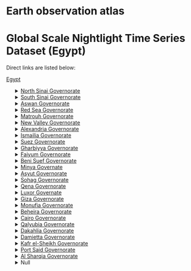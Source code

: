 # Earth observation atlas
 # Global Scale Nightlight Time Series Dataset (Egypt)
Direct links are listed below:

<a href="https://eoatlas-nightlight.s3.amazonaws.com/eoatlas-monthly-nightlight-00055.csv">Egypt</a>
<ul>
<details>
<summary><a href="https://eoatlas-nightlight.s3.amazonaws.com/eoatlas-monthly-nightlight-01091.csv">North Sinai Governorate</a></summary>
<ul>
<ol>
<li><a href="https://eoatlas-nightlight.s3.amazonaws.com/eoatlas-monthly-nightlight-23297.csv">Al-Hasna</a></li><li><a href="https://eoatlas-nightlight.s3.amazonaws.com/eoatlas-monthly-nightlight-23369.csv">Bir Al-Abd</a></li><li><a href="https://eoatlas-nightlight.s3.amazonaws.com/eoatlas-monthly-nightlight-23396.csv">El Arish 1</a></li><li><a href="https://eoatlas-nightlight.s3.amazonaws.com/eoatlas-monthly-nightlight-23397.csv">El Arish 2</a></li><li><a href="https://eoatlas-nightlight.s3.amazonaws.com/eoatlas-monthly-nightlight-23398.csv">El Arish 3</a></li><li><a href="https://eoatlas-nightlight.s3.amazonaws.com/eoatlas-monthly-nightlight-23399.csv">El Arish 4</a></li><li><a href="https://eoatlas-nightlight.s3.amazonaws.com/eoatlas-monthly-nightlight-23497.csv">Nakhl</a></li><li><a href="https://eoatlas-nightlight.s3.amazonaws.com/eoatlas-monthly-nightlight-23525.csv">Qasima</a></li><li><a href="https://eoatlas-nightlight.s3.amazonaws.com/eoatlas-monthly-nightlight-23537.csv">Rafah</a></li><li><a href="https://eoatlas-nightlight.s3.amazonaws.com/eoatlas-monthly-nightlight-23544.csv">Rummana</a></li><li><a href="https://eoatlas-nightlight.s3.amazonaws.com/eoatlas-monthly-nightlight-23558.csv">Shaykh Zuwayd</a></li></ul>
</ol>
</details>
<details>
<summary><a href="https://eoatlas-nightlight.s3.amazonaws.com/eoatlas-monthly-nightlight-01092.csv">South Sinai Governorate</a></summary>
<ul>
<ol>
</ul>
</ol>
</details>
<details>
<summary><a href="https://eoatlas-nightlight.s3.amazonaws.com/eoatlas-monthly-nightlight-01093.csv">Aswan Governorate</a></summary>
<ul>
<ol>
<li><a href="https://eoatlas-nightlight.s3.amazonaws.com/eoatlas-monthly-nightlight-23274.csv">Abu Simbel</a></li><li><a href="https://eoatlas-nightlight.s3.amazonaws.com/eoatlas-monthly-nightlight-23277.csv">Adfu</a></li><li><a href="https://eoatlas-nightlight.s3.amazonaws.com/eoatlas-monthly-nightlight-23343.csv">Aswan</a></li><li><a href="https://eoatlas-nightlight.s3.amazonaws.com/eoatlas-monthly-nightlight-23344.csv">Aswan</a></li><li><a href="https://eoatlas-nightlight.s3.amazonaws.com/eoatlas-monthly-nightlight-23345.csv">Aswan City</a></li><li><a href="https://eoatlas-nightlight.s3.amazonaws.com/eoatlas-monthly-nightlight-23382.csv">Daraw</a></li><li><a href="https://eoatlas-nightlight.s3.amazonaws.com/eoatlas-monthly-nightlight-23458.csv">Kum Umbu</a></li><li><a href="https://eoatlas-nightlight.s3.amazonaws.com/eoatlas-monthly-nightlight-23500.csv">Nasr</a></li><li><a href="https://eoatlas-nightlight.s3.amazonaws.com/eoatlas-monthly-nightlight-23596.csv">Tushaka</a></li><li><a href="https://eoatlas-nightlight.s3.amazonaws.com/eoatlas-monthly-nightlight-23616.csv">Zemam Out</a></li></ul>
</ol>
</details>
<details>
<summary><a href="https://eoatlas-nightlight.s3.amazonaws.com/eoatlas-monthly-nightlight-01094.csv">Red Sea Governorate</a></summary>
<ul>
<ol>
</ul>
</ol>
</details>
<details>
<summary><a href="https://eoatlas-nightlight.s3.amazonaws.com/eoatlas-monthly-nightlight-01095.csv">Matrouh Governorate</a></summary>
<ul>
<ol>
<li><a href="https://eoatlas-nightlight.s3.amazonaws.com/eoatlas-monthly-nightlight-23296.csv">Al-Hammam</a></li><li><a href="https://eoatlas-nightlight.s3.amazonaws.com/eoatlas-monthly-nightlight-23337.csv">Alamn</a></li><li><a href="https://eoatlas-nightlight.s3.amazonaws.com/eoatlas-monthly-nightlight-23374.csv">Burg al-Arab</a></li><li><a href="https://eoatlas-nightlight.s3.amazonaws.com/eoatlas-monthly-nightlight-23377.csv">Daba</a></li><li><a href="https://eoatlas-nightlight.s3.amazonaws.com/eoatlas-monthly-nightlight-23477.csv">Marsa Matruh</a></li><li><a href="https://eoatlas-nightlight.s3.amazonaws.com/eoatlas-monthly-nightlight-23507.csv">North Coast</a></li><li><a href="https://eoatlas-nightlight.s3.amazonaws.com/eoatlas-monthly-nightlight-23508.csv">North Coast</a></li><li><a href="https://eoatlas-nightlight.s3.amazonaws.com/eoatlas-monthly-nightlight-23549.csv">Salloum</a></li><li><a href="https://eoatlas-nightlight.s3.amazonaws.com/eoatlas-monthly-nightlight-23569.csv">Sidi Barani</a></li><li><a href="https://eoatlas-nightlight.s3.amazonaws.com/eoatlas-monthly-nightlight-23575.csv">Siwa</a></li></ul>
</ol>
</details>
<details>
<summary><a href="https://eoatlas-nightlight.s3.amazonaws.com/eoatlas-monthly-nightlight-01096.csv">New Valley Governorate</a></summary>
<ul>
<ol>
<li><a href="https://eoatlas-nightlight.s3.amazonaws.com/eoatlas-monthly-nightlight-23263.csv">A-Dakhla Oasis</a></li><li><a href="https://eoatlas-nightlight.s3.amazonaws.com/eoatlas-monthly-nightlight-23299.csv">Al-Kharga Oasis</a></li><li><a href="https://eoatlas-nightlight.s3.amazonaws.com/eoatlas-monthly-nightlight-23318.csv">Al Farafra Oasis</a></li><li><a href="https://eoatlas-nightlight.s3.amazonaws.com/eoatlas-monthly-nightlight-23332.csv">Al Waqf</a></li><li><a href="https://eoatlas-nightlight.s3.amazonaws.com/eoatlas-monthly-nightlight-23422.csv">Guhayna Al-Gharbiyya</a></li><li><a href="https://eoatlas-nightlight.s3.amazonaws.com/eoatlas-monthly-nightlight-23512.csv">Paris Paris</a></li><li><a href="https://eoatlas-nightlight.s3.amazonaws.com/eoatlas-monthly-nightlight-23530.csv">Qina</a></li><li><a href="https://eoatlas-nightlight.s3.amazonaws.com/eoatlas-monthly-nightlight-23580.csv">Suhag City</a></li></ul>
</ol>
</details>
<details>
<summary><a href="https://eoatlas-nightlight.s3.amazonaws.com/eoatlas-monthly-nightlight-01097.csv">Alexandria Governorate</a></summary>
<ul>
<ol>
</ul>
</ol>
</details>
<details>
<summary><a href="https://eoatlas-nightlight.s3.amazonaws.com/eoatlas-monthly-nightlight-01098.csv">Ismailia Governorate</a></summary>
<ul>
<ol>
<li><a href="https://eoatlas-nightlight.s3.amazonaws.com/eoatlas-monthly-nightlight-23433.csv">Ismailiyya</a></li><li><a href="https://eoatlas-nightlight.s3.amazonaws.com/eoatlas-monthly-nightlight-23434.csv">Ismailiyya 1</a></li><li><a href="https://eoatlas-nightlight.s3.amazonaws.com/eoatlas-monthly-nightlight-23435.csv">Ismailiyya 2</a></li><li><a href="https://eoatlas-nightlight.s3.amazonaws.com/eoatlas-monthly-nightlight-23436.csv">Ismailiyya 3</a></li><li><a href="https://eoatlas-nightlight.s3.amazonaws.com/eoatlas-monthly-nightlight-23523.csv">Qantara Gharb, al-</a></li><li><a href="https://eoatlas-nightlight.s3.amazonaws.com/eoatlas-monthly-nightlight-23524.csv">Qantara Sharq, al-</a></li><li><a href="https://eoatlas-nightlight.s3.amazonaws.com/eoatlas-monthly-nightlight-23584.csv">Tal al-Kabir, al-</a></li></ul>
</ol>
</details>
<details>
<summary><a href="https://eoatlas-nightlight.s3.amazonaws.com/eoatlas-monthly-nightlight-01099.csv">Suez Governorate</a></summary>
<ul>
<ol>
</ul>
</ol>
</details>
<details>
<summary><a href="https://eoatlas-nightlight.s3.amazonaws.com/eoatlas-monthly-nightlight-01100.csv">Gharbiyya Governorate</a></summary>
<ul>
<ol>
<li><a href="https://eoatlas-nightlight.s3.amazonaws.com/eoatlas-monthly-nightlight-23365.csv">Basyun</a></li><li><a href="https://eoatlas-nightlight.s3.amazonaws.com/eoatlas-monthly-nightlight-23370.csv">Birkat Al-Sab</a></li><li><a href="https://eoatlas-nightlight.s3.amazonaws.com/eoatlas-monthly-nightlight-23400.csv">El Mahalla El Kobra</a></li><li><a href="https://eoatlas-nightlight.s3.amazonaws.com/eoatlas-monthly-nightlight-23401.csv">El Mahalla El Kobra 1</a></li><li><a href="https://eoatlas-nightlight.s3.amazonaws.com/eoatlas-monthly-nightlight-23402.csv">El Mahalla El Kobra 2</a></li><li><a href="https://eoatlas-nightlight.s3.amazonaws.com/eoatlas-monthly-nightlight-23443.csv">Kafr Al-Zayyat</a></li><li><a href="https://eoatlas-nightlight.s3.amazonaws.com/eoatlas-monthly-nightlight-23535.csv">Qutur</a></li><li><a href="https://eoatlas-nightlight.s3.amazonaws.com/eoatlas-monthly-nightlight-23550.csv">Samannud</a></li><li><a href="https://eoatlas-nightlight.s3.amazonaws.com/eoatlas-monthly-nightlight-23552.csv">Santa</a></li><li><a href="https://eoatlas-nightlight.s3.amazonaws.com/eoatlas-monthly-nightlight-23590.csv">Tanta</a></li><li><a href="https://eoatlas-nightlight.s3.amazonaws.com/eoatlas-monthly-nightlight-23591.csv">Tanta 1</a></li><li><a href="https://eoatlas-nightlight.s3.amazonaws.com/eoatlas-monthly-nightlight-23592.csv">Tanta 2</a></li><li><a href="https://eoatlas-nightlight.s3.amazonaws.com/eoatlas-monthly-nightlight-23621.csv">Zifta</a></li></ul>
</ol>
</details>
<details>
<summary><a href="https://eoatlas-nightlight.s3.amazonaws.com/eoatlas-monthly-nightlight-01101.csv">Faiyum Governorate</a></summary>
<ul>
<ol>
<li><a href="https://eoatlas-nightlight.s3.amazonaws.com/eoatlas-monthly-nightlight-23268.csv">Abshaway</a></li><li><a href="https://eoatlas-nightlight.s3.amazonaws.com/eoatlas-monthly-nightlight-23348.csv">Atsa</a></li><li><a href="https://eoatlas-nightlight.s3.amazonaws.com/eoatlas-monthly-nightlight-23411.csv">Fayyum</a></li><li><a href="https://eoatlas-nightlight.s3.amazonaws.com/eoatlas-monthly-nightlight-23412.csv">Fayyum</a></li><li><a href="https://eoatlas-nightlight.s3.amazonaws.com/eoatlas-monthly-nightlight-23413.csv">Fayyum City</a></li><li><a href="https://eoatlas-nightlight.s3.amazonaws.com/eoatlas-monthly-nightlight-23573.csv">Sinuras</a></li><li><a href="https://eoatlas-nightlight.s3.amazonaws.com/eoatlas-monthly-nightlight-23589.csv">Tamya</a></li><li><a href="https://eoatlas-nightlight.s3.amazonaws.com/eoatlas-monthly-nightlight-23600.csv">Yousef El sadeq</a></li><li><a href="https://eoatlas-nightlight.s3.amazonaws.com/eoatlas-monthly-nightlight-23614.csv">Zemam Out</a></li></ul>
</ol>
</details>
<details>
<summary><a href="https://eoatlas-nightlight.s3.amazonaws.com/eoatlas-monthly-nightlight-01102.csv">Beni Suef Governorate</a></summary>
<ul>
<ol>
<li><a href="https://eoatlas-nightlight.s3.amazonaws.com/eoatlas-monthly-nightlight-23279.csv">Ahnasya</a></li><li><a href="https://eoatlas-nightlight.s3.amazonaws.com/eoatlas-monthly-nightlight-23319.csv">Al Fashn</a></li><li><a href="https://eoatlas-nightlight.s3.amazonaws.com/eoatlas-monthly-nightlight-23333.csv">Al Wasta</a></li><li><a href="https://eoatlas-nightlight.s3.amazonaws.com/eoatlas-monthly-nightlight-23360.csv">Bani Swayf</a></li><li><a href="https://eoatlas-nightlight.s3.amazonaws.com/eoatlas-monthly-nightlight-23361.csv">Bani Swayf</a></li><li><a href="https://eoatlas-nightlight.s3.amazonaws.com/eoatlas-monthly-nightlight-23362.csv">Bani Swayf City</a></li><li><a href="https://eoatlas-nightlight.s3.amazonaws.com/eoatlas-monthly-nightlight-23366.csv">Biba</a></li><li><a href="https://eoatlas-nightlight.s3.amazonaws.com/eoatlas-monthly-nightlight-23499.csv">Nasir</a></li><li><a href="https://eoatlas-nightlight.s3.amazonaws.com/eoatlas-monthly-nightlight-23581.csv">Sumusta</a></li><li><a href="https://eoatlas-nightlight.s3.amazonaws.com/eoatlas-monthly-nightlight-23613.csv">Zemam Out</a></li></ul>
</ol>
</details>
<details>
<summary><a href="https://eoatlas-nightlight.s3.amazonaws.com/eoatlas-monthly-nightlight-01103.csv">Minya Governate</a></summary>
<ul>
<ol>
<li><a href="https://eoatlas-nightlight.s3.amazonaws.com/eoatlas-monthly-nightlight-23450.csv">Kesm Al-minya</a></li><li><a href="https://eoatlas-nightlight.s3.amazonaws.com/eoatlas-monthly-nightlight-23452.csv">Kesm Mallawi</a></li><li><a href="https://eoatlas-nightlight.s3.amazonaws.com/eoatlas-monthly-nightlight-23467.csv">Markz Abu Qurqas</a></li><li><a href="https://eoatlas-nightlight.s3.amazonaws.com/eoatlas-monthly-nightlight-23468.csv">Markz Al Idwa</a></li><li><a href="https://eoatlas-nightlight.s3.amazonaws.com/eoatlas-monthly-nightlight-23469.csv">Markz Al Minya</a></li><li><a href="https://eoatlas-nightlight.s3.amazonaws.com/eoatlas-monthly-nightlight-23470.csv">Markz Bani Mazar</a></li><li><a href="https://eoatlas-nightlight.s3.amazonaws.com/eoatlas-monthly-nightlight-23471.csv">Markz Dir Mawas</a></li><li><a href="https://eoatlas-nightlight.s3.amazonaws.com/eoatlas-monthly-nightlight-23472.csv">Markz Maghagha</a></li><li><a href="https://eoatlas-nightlight.s3.amazonaws.com/eoatlas-monthly-nightlight-23473.csv">Markz Mallawi</a></li><li><a href="https://eoatlas-nightlight.s3.amazonaws.com/eoatlas-monthly-nightlight-23474.csv">Markz Matay</a></li><li><a href="https://eoatlas-nightlight.s3.amazonaws.com/eoatlas-monthly-nightlight-23475.csv">Markz Samalut</a></li><li><a href="https://eoatlas-nightlight.s3.amazonaws.com/eoatlas-monthly-nightlight-23506.csv">New Minya</a></li><li><a href="https://eoatlas-nightlight.s3.amazonaws.com/eoatlas-monthly-nightlight-23615.csv">Zemam Out</a></li></ul>
</ol>
</details>
<details>
<summary><a href="https://eoatlas-nightlight.s3.amazonaws.com/eoatlas-monthly-nightlight-01104.csv">Asyut Governorate</a></summary>
<ul>
<ol>
<li><a href="https://eoatlas-nightlight.s3.amazonaws.com/eoatlas-monthly-nightlight-23266.csv">Abnub</a></li><li><a href="https://eoatlas-nightlight.s3.amazonaws.com/eoatlas-monthly-nightlight-23275.csv">Abu Tig</a></li><li><a href="https://eoatlas-nightlight.s3.amazonaws.com/eoatlas-monthly-nightlight-23283.csv">Al- Badari</a></li><li><a href="https://eoatlas-nightlight.s3.amazonaws.com/eoatlas-monthly-nightlight-23306.csv">Al-Qusia</a></li><li><a href="https://eoatlas-nightlight.s3.amazonaws.com/eoatlas-monthly-nightlight-23338.csv">Alfath</a></li><li><a href="https://eoatlas-nightlight.s3.amazonaws.com/eoatlas-monthly-nightlight-23341.csv">Assuit</a></li><li><a href="https://eoatlas-nightlight.s3.amazonaws.com/eoatlas-monthly-nightlight-23342.csv">Assuit City</a></li><li><a href="https://eoatlas-nightlight.s3.amazonaws.com/eoatlas-monthly-nightlight-23383.csv">Dayrut</a></li><li><a href="https://eoatlas-nightlight.s3.amazonaws.com/eoatlas-monthly-nightlight-23451.csv">Kesm Awal Assuit</a></li><li><a href="https://eoatlas-nightlight.s3.amazonaws.com/eoatlas-monthly-nightlight-23455.csv">Kesm Than Assuit</a></li><li><a href="https://eoatlas-nightlight.s3.amazonaws.com/eoatlas-monthly-nightlight-23464.csv">Manfalut</a></li><li><a href="https://eoatlas-nightlight.s3.amazonaws.com/eoatlas-monthly-nightlight-23548.csv">Sahil Silim</a></li><li><a href="https://eoatlas-nightlight.s3.amazonaws.com/eoatlas-monthly-nightlight-23568.csv">Sidfa</a></li><li><a href="https://eoatlas-nightlight.s3.amazonaws.com/eoatlas-monthly-nightlight-23618.csv">Zemam Out</a></li></ul>
</ol>
</details>
<details>
<summary><a href="https://eoatlas-nightlight.s3.amazonaws.com/eoatlas-monthly-nightlight-01105.csv">Sohag Governorate</a></summary>
<ul>
<ol>
<li><a href="https://eoatlas-nightlight.s3.amazonaws.com/eoatlas-monthly-nightlight-23281.csv">Akhmim</a></li><li><a href="https://eoatlas-nightlight.s3.amazonaws.com/eoatlas-monthly-nightlight-23282.csv">Akhmim City</a></li><li><a href="https://eoatlas-nightlight.s3.amazonaws.com/eoatlas-monthly-nightlight-23289.csv">Al-Balyana</a></li><li><a href="https://eoatlas-nightlight.s3.amazonaws.com/eoatlas-monthly-nightlight-23295.csv">Al-Ghanayem</a></li><li><a href="https://eoatlas-nightlight.s3.amazonaws.com/eoatlas-monthly-nightlight-23302.csv">Al-Maragha</a></li><li><a href="https://eoatlas-nightlight.s3.amazonaws.com/eoatlas-monthly-nightlight-23303.csv">Al-Minshat</a></li><li><a href="https://eoatlas-nightlight.s3.amazonaws.com/eoatlas-monthly-nightlight-23331.csv">Al Usayrat</a></li><li><a href="https://eoatlas-nightlight.s3.amazonaws.com/eoatlas-monthly-nightlight-23381.csv">Dar al-Salam</a></li><li><a href="https://eoatlas-nightlight.s3.amazonaws.com/eoatlas-monthly-nightlight-23418.csv">Girga</a></li><li><a href="https://eoatlas-nightlight.s3.amazonaws.com/eoatlas-monthly-nightlight-23419.csv">Girga</a></li><li><a href="https://eoatlas-nightlight.s3.amazonaws.com/eoatlas-monthly-nightlight-23449.csv">Kawther</a></li><li><a href="https://eoatlas-nightlight.s3.amazonaws.com/eoatlas-monthly-nightlight-23453.csv">Kesm Tahta</a></li><li><a href="https://eoatlas-nightlight.s3.amazonaws.com/eoatlas-monthly-nightlight-23553.csv">Saqulta</a></li><li><a href="https://eoatlas-nightlight.s3.amazonaws.com/eoatlas-monthly-nightlight-23577.csv">Suhag</a></li><li><a href="https://eoatlas-nightlight.s3.amazonaws.com/eoatlas-monthly-nightlight-23578.csv">Suhag</a></li><li><a href="https://eoatlas-nightlight.s3.amazonaws.com/eoatlas-monthly-nightlight-23579.csv">Suhag-2</a></li><li><a href="https://eoatlas-nightlight.s3.amazonaws.com/eoatlas-monthly-nightlight-23583.csv">Tahta</a></li><li><a href="https://eoatlas-nightlight.s3.amazonaws.com/eoatlas-monthly-nightlight-23587.csv">Tama</a></li><li><a href="https://eoatlas-nightlight.s3.amazonaws.com/eoatlas-monthly-nightlight-23619.csv">Zemam Out</a></li></ul>
</ol>
</details>
<details>
<summary><a href="https://eoatlas-nightlight.s3.amazonaws.com/eoatlas-monthly-nightlight-01106.csv">Qena Governorate</a></summary>
<ul>
<ol>
<li><a href="https://eoatlas-nightlight.s3.amazonaws.com/eoatlas-monthly-nightlight-23276.csv">Abu Tisht</a></li><li><a href="https://eoatlas-nightlight.s3.amazonaws.com/eoatlas-monthly-nightlight-23385.csv">Dishna</a></li><li><a href="https://eoatlas-nightlight.s3.amazonaws.com/eoatlas-monthly-nightlight-23408.csv">Farshut</a></li><li><a href="https://eoatlas-nightlight.s3.amazonaws.com/eoatlas-monthly-nightlight-23437.csv">Isna</a></li><li><a href="https://eoatlas-nightlight.s3.amazonaws.com/eoatlas-monthly-nightlight-23496.csv">Nag Hammadi</a></li><li><a href="https://eoatlas-nightlight.s3.amazonaws.com/eoatlas-monthly-nightlight-23527.csv">Qift</a></li><li><a href="https://eoatlas-nightlight.s3.amazonaws.com/eoatlas-monthly-nightlight-23529.csv">Qina</a></li><li><a href="https://eoatlas-nightlight.s3.amazonaws.com/eoatlas-monthly-nightlight-23531.csv">Qina City</a></li><li><a href="https://eoatlas-nightlight.s3.amazonaws.com/eoatlas-monthly-nightlight-23620.csv">Zemam Out</a></li></ul>
</ol>
</details>
<details>
<summary><a href="https://eoatlas-nightlight.s3.amazonaws.com/eoatlas-monthly-nightlight-01107.csv">Luxor Governate</a></summary>
<ul>
<ol>
<li><a href="https://eoatlas-nightlight.s3.amazonaws.com/eoatlas-monthly-nightlight-23339.csv">Armant</a></li><li><a href="https://eoatlas-nightlight.s3.amazonaws.com/eoatlas-monthly-nightlight-23459.csv">Luxor</a></li><li><a href="https://eoatlas-nightlight.s3.amazonaws.com/eoatlas-monthly-nightlight-23460.csv">Luxor</a></li><li><a href="https://eoatlas-nightlight.s3.amazonaws.com/eoatlas-monthly-nightlight-23498.csv">Naqada</a></li><li><a href="https://eoatlas-nightlight.s3.amazonaws.com/eoatlas-monthly-nightlight-23533.csv">Qus</a></li><li><a href="https://eoatlas-nightlight.s3.amazonaws.com/eoatlas-monthly-nightlight-23593.csv">Tiba police station</a></li><li><a href="https://eoatlas-nightlight.s3.amazonaws.com/eoatlas-monthly-nightlight-23617.csv">Zemam Out</a></li></ul>
</ol>
</details>
<details>
<summary><a href="https://eoatlas-nightlight.s3.amazonaws.com/eoatlas-monthly-nightlight-01108.csv">Giza Governorate</a></summary>
<ul>
<ol>
<li><a href="https://eoatlas-nightlight.s3.amazonaws.com/eoatlas-monthly-nightlight-23261.csv">6 October-1</a></li><li><a href="https://eoatlas-nightlight.s3.amazonaws.com/eoatlas-monthly-nightlight-23262.csv">6 October-2</a></li><li><a href="https://eoatlas-nightlight.s3.amazonaws.com/eoatlas-monthly-nightlight-23284.csv">Al-Aguza</a></li><li><a href="https://eoatlas-nightlight.s3.amazonaws.com/eoatlas-monthly-nightlight-23285.csv">Al-Ahram</a></li><li><a href="https://eoatlas-nightlight.s3.amazonaws.com/eoatlas-monthly-nightlight-23347.csv">Atfeh</a></li><li><a href="https://eoatlas-nightlight.s3.amazonaws.com/eoatlas-monthly-nightlight-23349.csv">Auseem</a></li><li><a href="https://eoatlas-nightlight.s3.amazonaws.com/eoatlas-monthly-nightlight-23351.csv">Ayat</a></li><li><a href="https://eoatlas-nightlight.s3.amazonaws.com/eoatlas-monthly-nightlight-23356.csv">Badrashain</a></li><li><a href="https://eoatlas-nightlight.s3.amazonaws.com/eoatlas-monthly-nightlight-23357.csv">Bahariya Oasis</a></li><li><a href="https://eoatlas-nightlight.s3.amazonaws.com/eoatlas-monthly-nightlight-23373.csv">Bulaq Al-DakrUr</a></li><li><a href="https://eoatlas-nightlight.s3.amazonaws.com/eoatlas-monthly-nightlight-23392.csv">DuqqI</a></li><li><a href="https://eoatlas-nightlight.s3.amazonaws.com/eoatlas-monthly-nightlight-23420.csv">Giza</a></li><li><a href="https://eoatlas-nightlight.s3.amazonaws.com/eoatlas-monthly-nightlight-23421.csv">Giza</a></li><li><a href="https://eoatlas-nightlight.s3.amazonaws.com/eoatlas-monthly-nightlight-23429.csv">Hwamdeia</a></li><li><a href="https://eoatlas-nightlight.s3.amazonaws.com/eoatlas-monthly-nightlight-23431.csv">Imbaba</a></li><li><a href="https://eoatlas-nightlight.s3.amazonaws.com/eoatlas-monthly-nightlight-23447.csv">Kardasa</a></li><li><a href="https://eoatlas-nightlight.s3.amazonaws.com/eoatlas-monthly-nightlight-23546.csv">Saf</a></li><li><a href="https://eoatlas-nightlight.s3.amazonaws.com/eoatlas-monthly-nightlight-23557.csv">Shaykh Zayed</a></li><li><a href="https://eoatlas-nightlight.s3.amazonaws.com/eoatlas-monthly-nightlight-23597.csv">Umraniyya</a></li><li><a href="https://eoatlas-nightlight.s3.amazonaws.com/eoatlas-monthly-nightlight-23599.csv">Waraq</a></li><li><a href="https://eoatlas-nightlight.s3.amazonaws.com/eoatlas-monthly-nightlight-23601.csv">Zamalik</a></li><li><a href="https://eoatlas-nightlight.s3.amazonaws.com/eoatlas-monthly-nightlight-23612.csv">Zemam Out</a></li></ul>
</ol>
</details>
<details>
<summary><a href="https://eoatlas-nightlight.s3.amazonaws.com/eoatlas-monthly-nightlight-01109.csv">Monufia Governorate</a></summary>
<ul>
<ol>
<li><a href="https://eoatlas-nightlight.s3.amazonaws.com/eoatlas-monthly-nightlight-23288.csv">Al-Bagur</a></li><li><a href="https://eoatlas-nightlight.s3.amazonaws.com/eoatlas-monthly-nightlight-23310.csv">Al-Shuhada</a></li><li><a href="https://eoatlas-nightlight.s3.amazonaws.com/eoatlas-monthly-nightlight-23340.csv">Ashmun</a></li><li><a href="https://eoatlas-nightlight.s3.amazonaws.com/eoatlas-monthly-nightlight-23432.csv">Imbaba</a></li><li><a href="https://eoatlas-nightlight.s3.amazonaws.com/eoatlas-monthly-nightlight-23482.csv">Minuf</a></li><li><a href="https://eoatlas-nightlight.s3.amazonaws.com/eoatlas-monthly-nightlight-23483.csv">Minuf City</a></li><li><a href="https://eoatlas-nightlight.s3.amazonaws.com/eoatlas-monthly-nightlight-23536.csv">Quwisna</a></li><li><a href="https://eoatlas-nightlight.s3.amazonaws.com/eoatlas-monthly-nightlight-23545.csv">Sadat City</a></li><li><a href="https://eoatlas-nightlight.s3.amazonaws.com/eoatlas-monthly-nightlight-23559.csv">Shibin al-Kum</a></li><li><a href="https://eoatlas-nightlight.s3.amazonaws.com/eoatlas-monthly-nightlight-23560.csv">Shibin al-Kum</a></li><li><a href="https://eoatlas-nightlight.s3.amazonaws.com/eoatlas-monthly-nightlight-23574.csv">Sirs Al-Layyana City</a></li><li><a href="https://eoatlas-nightlight.s3.amazonaws.com/eoatlas-monthly-nightlight-23585.csv">Tala</a></li></ul>
</ol>
</details>
<details>
<summary><a href="https://eoatlas-nightlight.s3.amazonaws.com/eoatlas-monthly-nightlight-01110.csv">Beheira Governorate</a></summary>
<ul>
<ol>
<li><a href="https://eoatlas-nightlight.s3.amazonaws.com/eoatlas-monthly-nightlight-23269.csv">Abu-l-Matamir</a></li><li><a href="https://eoatlas-nightlight.s3.amazonaws.com/eoatlas-monthly-nightlight-23271.csv">Abu Hummus</a></li><li><a href="https://eoatlas-nightlight.s3.amazonaws.com/eoatlas-monthly-nightlight-23291.csv">Al-Dilingat</a></li><li><a href="https://eoatlas-nightlight.s3.amazonaws.com/eoatlas-monthly-nightlight-23300.csv">Al-Mahmudiyya</a></li><li><a href="https://eoatlas-nightlight.s3.amazonaws.com/eoatlas-monthly-nightlight-23307.csv">Al-Rahmaniyya</a></li><li><a href="https://eoatlas-nightlight.s3.amazonaws.com/eoatlas-monthly-nightlight-23355.csv">Badr</a></li><li><a href="https://eoatlas-nightlight.s3.amazonaws.com/eoatlas-monthly-nightlight-23379.csv">Damanhur</a></li><li><a href="https://eoatlas-nightlight.s3.amazonaws.com/eoatlas-monthly-nightlight-23380.csv">Damanhur</a></li><li><a href="https://eoatlas-nightlight.s3.amazonaws.com/eoatlas-monthly-nightlight-23428.csv">Hush Isa</a></li><li><a href="https://eoatlas-nightlight.s3.amazonaws.com/eoatlas-monthly-nightlight-23430.csv">Idku</a></li><li><a href="https://eoatlas-nightlight.s3.amazonaws.com/eoatlas-monthly-nightlight-23438.csv">Itay Al-Barud</a></li><li><a href="https://eoatlas-nightlight.s3.amazonaws.com/eoatlas-monthly-nightlight-23439.csv">Kafr Al-Dawwar</a></li><li><a href="https://eoatlas-nightlight.s3.amazonaws.com/eoatlas-monthly-nightlight-23440.csv">Kafr Al-Dawwar</a></li><li><a href="https://eoatlas-nightlight.s3.amazonaws.com/eoatlas-monthly-nightlight-23457.csv">Kum Hamada</a></li><li><a href="https://eoatlas-nightlight.s3.amazonaws.com/eoatlas-monthly-nightlight-23509.csv">Nubariyya West</a></li><li><a href="https://eoatlas-nightlight.s3.amazonaws.com/eoatlas-monthly-nightlight-23541.csv">Rashid</a></li><li><a href="https://eoatlas-nightlight.s3.amazonaws.com/eoatlas-monthly-nightlight-23567.csv">Shubra Khît</a></li><li><a href="https://eoatlas-nightlight.s3.amazonaws.com/eoatlas-monthly-nightlight-23598.csv">Wadi Al-NatrUn</a></li><li><a href="https://eoatlas-nightlight.s3.amazonaws.com/eoatlas-monthly-nightlight-23611.csv">Zemam Out</a></li></ul>
</ol>
</details>
<details>
<summary><a href="https://eoatlas-nightlight.s3.amazonaws.com/eoatlas-monthly-nightlight-01111.csv">Cairo Governorate</a></summary>
<ul>
<ol>
<li><a href="https://eoatlas-nightlight.s3.amazonaws.com/eoatlas-monthly-nightlight-23258.csv">10 Ramadan 1</a></li><li><a href="https://eoatlas-nightlight.s3.amazonaws.com/eoatlas-monthly-nightlight-23260.csv">15 Mayu</a></li><li><a href="https://eoatlas-nightlight.s3.amazonaws.com/eoatlas-monthly-nightlight-23265.csv">Abdin</a></li><li><a href="https://eoatlas-nightlight.s3.amazonaws.com/eoatlas-monthly-nightlight-23280.csv">Ain Shams</a></li><li><a href="https://eoatlas-nightlight.s3.amazonaws.com/eoatlas-monthly-nightlight-23315.csv">Al Azbakiyya</a></li><li><a href="https://eoatlas-nightlight.s3.amazonaws.com/eoatlas-monthly-nightlight-23316.csv">Al Darb al-Ahmar</a></li><li><a href="https://eoatlas-nightlight.s3.amazonaws.com/eoatlas-monthly-nightlight-23322.csv">Al Khalifa</a></li><li><a href="https://eoatlas-nightlight.s3.amazonaws.com/eoatlas-monthly-nightlight-23325.csv">Al Matariyya</a></li><li><a href="https://eoatlas-nightlight.s3.amazonaws.com/eoatlas-monthly-nightlight-23327.csv">Al Sahil</a></li><li><a href="https://eoatlas-nightlight.s3.amazonaws.com/eoatlas-monthly-nightlight-23329.csv">Al Sharabiyya</a></li><li><a href="https://eoatlas-nightlight.s3.amazonaws.com/eoatlas-monthly-nightlight-23330.csv">Al Tibbin</a></li><li><a href="https://eoatlas-nightlight.s3.amazonaws.com/eoatlas-monthly-nightlight-23334.csv">Al Wayli</a></li><li><a href="https://eoatlas-nightlight.s3.amazonaws.com/eoatlas-monthly-nightlight-23335.csv">Al Zahir</a></li><li><a href="https://eoatlas-nightlight.s3.amazonaws.com/eoatlas-monthly-nightlight-23336.csv">Al Zaytun</a></li><li><a href="https://eoatlas-nightlight.s3.amazonaws.com/eoatlas-monthly-nightlight-23352.csv">Bab Al-Shariyya</a></li><li><a href="https://eoatlas-nightlight.s3.amazonaws.com/eoatlas-monthly-nightlight-23354.csv">Badr</a></li><li><a href="https://eoatlas-nightlight.s3.amazonaws.com/eoatlas-monthly-nightlight-23364.csv">Basatin</a></li><li><a href="https://eoatlas-nightlight.s3.amazonaws.com/eoatlas-monthly-nightlight-23372.csv">Bulaq</a></li><li><a href="https://eoatlas-nightlight.s3.amazonaws.com/eoatlas-monthly-nightlight-23415.csv">Gamaliyya</a></li><li><a href="https://eoatlas-nightlight.s3.amazonaws.com/eoatlas-monthly-nightlight-23423.csv">Hadaiq Al-Qubba</a></li><li><a href="https://eoatlas-nightlight.s3.amazonaws.com/eoatlas-monthly-nightlight-23425.csv">Hilwan</a></li><li><a href="https://eoatlas-nightlight.s3.amazonaws.com/eoatlas-monthly-nightlight-23461.csv">Maadi</a></li><li><a href="https://eoatlas-nightlight.s3.amazonaws.com/eoatlas-monthly-nightlight-23462.csv">Madinat Nasr-2</a></li><li><a href="https://eoatlas-nightlight.s3.amazonaws.com/eoatlas-monthly-nightlight-23481.csv">Minshat Nasir</a></li><li><a href="https://eoatlas-nightlight.s3.amazonaws.com/eoatlas-monthly-nightlight-23486.csv">Misr al-Gadida</a></li><li><a href="https://eoatlas-nightlight.s3.amazonaws.com/eoatlas-monthly-nightlight-23487.csv">Misr Al-Qadima</a></li><li><a href="https://eoatlas-nightlight.s3.amazonaws.com/eoatlas-monthly-nightlight-23495.csv">Muski</a></li><li><a href="https://eoatlas-nightlight.s3.amazonaws.com/eoatlas-monthly-nightlight-23501.csv">Nasr City</a></li><li><a href="https://eoatlas-nightlight.s3.amazonaws.com/eoatlas-monthly-nightlight-23503.csv">New Cairo-1</a></li><li><a href="https://eoatlas-nightlight.s3.amazonaws.com/eoatlas-monthly-nightlight-23504.csv">New Cairo-2</a></li><li><a href="https://eoatlas-nightlight.s3.amazonaws.com/eoatlas-monthly-nightlight-23505.csv">New Cairo-3</a></li><li><a href="https://eoatlas-nightlight.s3.amazonaws.com/eoatlas-monthly-nightlight-23511.csv">Nuzha</a></li><li><a href="https://eoatlas-nightlight.s3.amazonaws.com/eoatlas-monthly-nightlight-23526.csv">Qasr Al-Nile</a></li><li><a href="https://eoatlas-nightlight.s3.amazonaws.com/eoatlas-monthly-nightlight-23543.csv">Rud Al-Farag</a></li><li><a href="https://eoatlas-nightlight.s3.amazonaws.com/eoatlas-monthly-nightlight-23554.csv">Sayyida Zainab</a></li><li><a href="https://eoatlas-nightlight.s3.amazonaws.com/eoatlas-monthly-nightlight-23563.csv">Shroq</a></li><li><a href="https://eoatlas-nightlight.s3.amazonaws.com/eoatlas-monthly-nightlight-23564.csv">Shubra</a></li><li><a href="https://eoatlas-nightlight.s3.amazonaws.com/eoatlas-monthly-nightlight-23595.csv">Tura</a></li><li><a href="https://eoatlas-nightlight.s3.amazonaws.com/eoatlas-monthly-nightlight-23606.csv">Zawiyya Al-Hamra</a></li><li><a href="https://eoatlas-nightlight.s3.amazonaws.com/eoatlas-monthly-nightlight-23607.csv">Zemam Out</a></li></ul>
</ol>
</details>
<details>
<summary><a href="https://eoatlas-nightlight.s3.amazonaws.com/eoatlas-monthly-nightlight-01112.csv">Qalyubia Governorate</a></summary>
<ul>
<ol>
<li><a href="https://eoatlas-nightlight.s3.amazonaws.com/eoatlas-monthly-nightlight-23267.csv">Abour</a></li><li><a href="https://eoatlas-nightlight.s3.amazonaws.com/eoatlas-monthly-nightlight-23323.csv">Al Khanka</a></li><li><a href="https://eoatlas-nightlight.s3.amazonaws.com/eoatlas-monthly-nightlight-23328.csv">Al Salam</a></li><li><a href="https://eoatlas-nightlight.s3.amazonaws.com/eoatlas-monthly-nightlight-23358.csv">Banha</a></li><li><a href="https://eoatlas-nightlight.s3.amazonaws.com/eoatlas-monthly-nightlight-23359.csv">Banha</a></li><li><a href="https://eoatlas-nightlight.s3.amazonaws.com/eoatlas-monthly-nightlight-23446.csv">Kafr Shukr</a></li><li><a href="https://eoatlas-nightlight.s3.amazonaws.com/eoatlas-monthly-nightlight-23456.csv">Khsos</a></li><li><a href="https://eoatlas-nightlight.s3.amazonaws.com/eoatlas-monthly-nightlight-23466.csv">Marg</a></li><li><a href="https://eoatlas-nightlight.s3.amazonaws.com/eoatlas-monthly-nightlight-23519.csv">Qaha</a></li><li><a href="https://eoatlas-nightlight.s3.amazonaws.com/eoatlas-monthly-nightlight-23520.csv">Qalyub</a></li><li><a href="https://eoatlas-nightlight.s3.amazonaws.com/eoatlas-monthly-nightlight-23521.csv">Qalyub</a></li><li><a href="https://eoatlas-nightlight.s3.amazonaws.com/eoatlas-monthly-nightlight-23522.csv">Qanatir Al-Khayriyya</a></li><li><a href="https://eoatlas-nightlight.s3.amazonaws.com/eoatlas-monthly-nightlight-23561.csv">Shibin al-Qanatir</a></li><li><a href="https://eoatlas-nightlight.s3.amazonaws.com/eoatlas-monthly-nightlight-23565.csv">Shubra Al-Khayma 1</a></li><li><a href="https://eoatlas-nightlight.s3.amazonaws.com/eoatlas-monthly-nightlight-23566.csv">Shubra Al-Khayma 2</a></li><li><a href="https://eoatlas-nightlight.s3.amazonaws.com/eoatlas-monthly-nightlight-23594.csv">Tukh</a></li><li><a href="https://eoatlas-nightlight.s3.amazonaws.com/eoatlas-monthly-nightlight-23610.csv">Zemam Out</a></li></ul>
</ol>
</details>
<details>
<summary><a href="https://eoatlas-nightlight.s3.amazonaws.com/eoatlas-monthly-nightlight-01113.csv">Dakahlia Governorate</a></summary>
<ul>
<ol>
<li><a href="https://eoatlas-nightlight.s3.amazonaws.com/eoatlas-monthly-nightlight-23278.csv">Aga</a></li><li><a href="https://eoatlas-nightlight.s3.amazonaws.com/eoatlas-monthly-nightlight-23293.csv">Al-Ganoub</a></li><li><a href="https://eoatlas-nightlight.s3.amazonaws.com/eoatlas-monthly-nightlight-23301.csv">Al-Manasra</a></li><li><a href="https://eoatlas-nightlight.s3.amazonaws.com/eoatlas-monthly-nightlight-23363.csv">Bany Abeed</a></li><li><a href="https://eoatlas-nightlight.s3.amazonaws.com/eoatlas-monthly-nightlight-23368.csv">Bilqas</a></li><li><a href="https://eoatlas-nightlight.s3.amazonaws.com/eoatlas-monthly-nightlight-23384.csv">Dikirnis</a></li><li><a href="https://eoatlas-nightlight.s3.amazonaws.com/eoatlas-monthly-nightlight-23394.csv">E Mansora 2</a></li><li><a href="https://eoatlas-nightlight.s3.amazonaws.com/eoatlas-monthly-nightlight-23403.csv">El Mansora</a></li><li><a href="https://eoatlas-nightlight.s3.amazonaws.com/eoatlas-monthly-nightlight-23404.csv">El Mansora 1</a></li><li><a href="https://eoatlas-nightlight.s3.amazonaws.com/eoatlas-monthly-nightlight-23416.csv">Gamaliyya</a></li><li><a href="https://eoatlas-nightlight.s3.amazonaws.com/eoatlas-monthly-nightlight-23417.csv">Gamsa</a></li><li><a href="https://eoatlas-nightlight.s3.amazonaws.com/eoatlas-monthly-nightlight-23463.csv">Mahalet Demna</a></li><li><a href="https://eoatlas-nightlight.s3.amazonaws.com/eoatlas-monthly-nightlight-23465.csv">Manzala</a></li><li><a href="https://eoatlas-nightlight.s3.amazonaws.com/eoatlas-monthly-nightlight-23479.csv">Matariyya</a></li><li><a href="https://eoatlas-nightlight.s3.amazonaws.com/eoatlas-monthly-nightlight-23488.csv">Mit Ghamr</a></li><li><a href="https://eoatlas-nightlight.s3.amazonaws.com/eoatlas-monthly-nightlight-23489.csv">Mit Ghamr</a></li><li><a href="https://eoatlas-nightlight.s3.amazonaws.com/eoatlas-monthly-nightlight-23502.csv">Nebro</a></li><li><a href="https://eoatlas-nightlight.s3.amazonaws.com/eoatlas-monthly-nightlight-23562.csv">Shirbin</a></li><li><a href="https://eoatlas-nightlight.s3.amazonaws.com/eoatlas-monthly-nightlight-23572.csv">Sinbillawin</a></li><li><a href="https://eoatlas-nightlight.s3.amazonaws.com/eoatlas-monthly-nightlight-23586.csv">Talkha</a></li><li><a href="https://eoatlas-nightlight.s3.amazonaws.com/eoatlas-monthly-nightlight-23588.csv">Tamy Al-Amdid</a></li></ul>
</ol>
</details>
<details>
<summary><a href="https://eoatlas-nightlight.s3.amazonaws.com/eoatlas-monthly-nightlight-01114.csv">Damietta Governorate</a></summary>
<ul>
<ol>
<li><a href="https://eoatlas-nightlight.s3.amazonaws.com/eoatlas-monthly-nightlight-23388.csv">Dumyat</a></li><li><a href="https://eoatlas-nightlight.s3.amazonaws.com/eoatlas-monthly-nightlight-23389.csv">Dumyat 1</a></li><li><a href="https://eoatlas-nightlight.s3.amazonaws.com/eoatlas-monthly-nightlight-23390.csv">Dumyat 2</a></li><li><a href="https://eoatlas-nightlight.s3.amazonaws.com/eoatlas-monthly-nightlight-23391.csv">Dumyat Al-Gadida</a></li><li><a href="https://eoatlas-nightlight.s3.amazonaws.com/eoatlas-monthly-nightlight-23407.csv">Fariskur</a></li><li><a href="https://eoatlas-nightlight.s3.amazonaws.com/eoatlas-monthly-nightlight-23444.csv">Kafr Sad</a></li><li><a href="https://eoatlas-nightlight.s3.amazonaws.com/eoatlas-monthly-nightlight-23484.csv">Minya Al-Nasr</a></li><li><a href="https://eoatlas-nightlight.s3.amazonaws.com/eoatlas-monthly-nightlight-23490.csv">MIt Salsil</a></li><li><a href="https://eoatlas-nightlight.s3.amazonaws.com/eoatlas-monthly-nightlight-23538.csv">Ras al-Bar</a></li><li><a href="https://eoatlas-nightlight.s3.amazonaws.com/eoatlas-monthly-nightlight-23605.csv">Zarqa</a></li></ul>
</ol>
</details>
<details>
<summary><a href="https://eoatlas-nightlight.s3.amazonaws.com/eoatlas-monthly-nightlight-01115.csv">Kafr el-Sheikh Governorate</a></summary>
<ul>
<ol>
<li><a href="https://eoatlas-nightlight.s3.amazonaws.com/eoatlas-monthly-nightlight-23321.csv">Al Hamul</a></li><li><a href="https://eoatlas-nightlight.s3.amazonaws.com/eoatlas-monthly-nightlight-23371.csv">Biyalu</a></li><li><a href="https://eoatlas-nightlight.s3.amazonaws.com/eoatlas-monthly-nightlight-23376.csv">Burullus</a></li><li><a href="https://eoatlas-nightlight.s3.amazonaws.com/eoatlas-monthly-nightlight-23386.csv">Disuq</a></li><li><a href="https://eoatlas-nightlight.s3.amazonaws.com/eoatlas-monthly-nightlight-23387.csv">Disuq</a></li><li><a href="https://eoatlas-nightlight.s3.amazonaws.com/eoatlas-monthly-nightlight-23414.csv">Fuwwa</a></li><li><a href="https://eoatlas-nightlight.s3.amazonaws.com/eoatlas-monthly-nightlight-23441.csv">Kafr Al-Shaykh</a></li><li><a href="https://eoatlas-nightlight.s3.amazonaws.com/eoatlas-monthly-nightlight-23442.csv">Kafr Al-Shaykh</a></li><li><a href="https://eoatlas-nightlight.s3.amazonaws.com/eoatlas-monthly-nightlight-23491.csv">Mitubas</a></li><li><a href="https://eoatlas-nightlight.s3.amazonaws.com/eoatlas-monthly-nightlight-23528.csv">Qillin</a></li><li><a href="https://eoatlas-nightlight.s3.amazonaws.com/eoatlas-monthly-nightlight-23542.csv">Riyad</a></li><li><a href="https://eoatlas-nightlight.s3.amazonaws.com/eoatlas-monthly-nightlight-23571.csv">Sidi Salim</a></li></ul>
</ol>
</details>
<details>
<summary><a href="https://eoatlas-nightlight.s3.amazonaws.com/eoatlas-monthly-nightlight-01116.csv">Port Said Governorate</a></summary>
<ul>
<ol>
</ul>
</ol>
</details>
<details>
<summary><a href="https://eoatlas-nightlight.s3.amazonaws.com/eoatlas-monthly-nightlight-01117.csv">Al Sharqia Governorate</a></summary>
<ul>
<ol>
<li><a href="https://eoatlas-nightlight.s3.amazonaws.com/eoatlas-monthly-nightlight-23259.csv">10 Ramadan 2</a></li><li><a href="https://eoatlas-nightlight.s3.amazonaws.com/eoatlas-monthly-nightlight-23270.csv">Abu Hammad</a></li><li><a href="https://eoatlas-nightlight.s3.amazonaws.com/eoatlas-monthly-nightlight-23272.csv">Abu Kabir</a></li><li><a href="https://eoatlas-nightlight.s3.amazonaws.com/eoatlas-monthly-nightlight-23298.csv">Al-Husayniya</a></li><li><a href="https://eoatlas-nightlight.s3.amazonaws.com/eoatlas-monthly-nightlight-23305.csv">Al-Qanayat</a></li><li><a href="https://eoatlas-nightlight.s3.amazonaws.com/eoatlas-monthly-nightlight-23308.csv">Al-Salhiyya</a></li><li><a href="https://eoatlas-nightlight.s3.amazonaws.com/eoatlas-monthly-nightlight-23350.csv">Awlad Saqr</a></li><li><a href="https://eoatlas-nightlight.s3.amazonaws.com/eoatlas-monthly-nightlight-23367.csv">Bilbis</a></li><li><a href="https://eoatlas-nightlight.s3.amazonaws.com/eoatlas-monthly-nightlight-23393.csv">Dyarb Nigm</a></li><li><a href="https://eoatlas-nightlight.s3.amazonaws.com/eoatlas-monthly-nightlight-23395.csv">El-Ibrahimiya</a></li><li><a href="https://eoatlas-nightlight.s3.amazonaws.com/eoatlas-monthly-nightlight-23405.csv">Faqus</a></li><li><a href="https://eoatlas-nightlight.s3.amazonaws.com/eoatlas-monthly-nightlight-23406.csv">Faqus</a></li><li><a href="https://eoatlas-nightlight.s3.amazonaws.com/eoatlas-monthly-nightlight-23424.csv">Hihya</a></li><li><a href="https://eoatlas-nightlight.s3.amazonaws.com/eoatlas-monthly-nightlight-23445.csv">Kafr Saqr</a></li><li><a href="https://eoatlas-nightlight.s3.amazonaws.com/eoatlas-monthly-nightlight-23478.csv">Mashtul Al-Suq</a></li><li><a href="https://eoatlas-nightlight.s3.amazonaws.com/eoatlas-monthly-nightlight-23485.csv">Minya al-Qamh</a></li><li><a href="https://eoatlas-nightlight.s3.amazonaws.com/eoatlas-monthly-nightlight-23532.csv">Qurin</a></li><li><a href="https://eoatlas-nightlight.s3.amazonaws.com/eoatlas-monthly-nightlight-23602.csv">Zaqaziq</a></li><li><a href="https://eoatlas-nightlight.s3.amazonaws.com/eoatlas-monthly-nightlight-23603.csv">Zaqaziq 1</a></li><li><a href="https://eoatlas-nightlight.s3.amazonaws.com/eoatlas-monthly-nightlight-23604.csv">Zaqaziq 2</a></li><li><a href="https://eoatlas-nightlight.s3.amazonaws.com/eoatlas-monthly-nightlight-23609.csv">Zemam Out</a></li></ul>
</ol>
</details>
<details>
<summary>Null</summary>
<ul>
<ol>
<li><a href="https://eoatlas-nightlight.s3.amazonaws.com/eoatlas-monthly-nightlight-23264.csv">A L Labban</a></li><li><a href="https://eoatlas-nightlight.s3.amazonaws.com/eoatlas-monthly-nightlight-23273.csv">Abu Radis</a></li><li><a href="https://eoatlas-nightlight.s3.amazonaws.com/eoatlas-monthly-nightlight-23286.csv">Al-Arab</a></li><li><a href="https://eoatlas-nightlight.s3.amazonaws.com/eoatlas-monthly-nightlight-23287.csv">Al-Arbiin</a></li><li><a href="https://eoatlas-nightlight.s3.amazonaws.com/eoatlas-monthly-nightlight-23290.csv">Al-Dawahy</a></li><li><a href="https://eoatlas-nightlight.s3.amazonaws.com/eoatlas-monthly-nightlight-23292.csv">Al-Ganayin</a></li><li><a href="https://eoatlas-nightlight.s3.amazonaws.com/eoatlas-monthly-nightlight-23294.csv">Al-Ganoub 2</a></li><li><a href="https://eoatlas-nightlight.s3.amazonaws.com/eoatlas-monthly-nightlight-23304.csv">Al-Munakh</a></li><li><a href="https://eoatlas-nightlight.s3.amazonaws.com/eoatlas-monthly-nightlight-23309.csv">Al-Sharq</a></li><li><a href="https://eoatlas-nightlight.s3.amazonaws.com/eoatlas-monthly-nightlight-23311.csv">Al-Tur</a></li><li><a href="https://eoatlas-nightlight.s3.amazonaws.com/eoatlas-monthly-nightlight-23312.csv">Al-Zohour</a></li><li><a href="https://eoatlas-nightlight.s3.amazonaws.com/eoatlas-monthly-nightlight-23313.csv">Al Amreia</a></li><li><a href="https://eoatlas-nightlight.s3.amazonaws.com/eoatlas-monthly-nightlight-23314.csv">Al Attarin</a></li><li><a href="https://eoatlas-nightlight.s3.amazonaws.com/eoatlas-monthly-nightlight-23317.csv">Al Dikhila</a></li><li><a href="https://eoatlas-nightlight.s3.amazonaws.com/eoatlas-monthly-nightlight-23320.csv">Al Gumruk</a></li><li><a href="https://eoatlas-nightlight.s3.amazonaws.com/eoatlas-monthly-nightlight-23324.csv">Al Manshiyya</a></li><li><a href="https://eoatlas-nightlight.s3.amazonaws.com/eoatlas-monthly-nightlight-23326.csv">Al Raml</a></li><li><a href="https://eoatlas-nightlight.s3.amazonaws.com/eoatlas-monthly-nightlight-23346.csv">Ataqa</a></li><li><a href="https://eoatlas-nightlight.s3.amazonaws.com/eoatlas-monthly-nightlight-23353.csv">Bab Sharqi</a></li><li><a href="https://eoatlas-nightlight.s3.amazonaws.com/eoatlas-monthly-nightlight-23375.csv">Burg Al-Arab City</a></li><li><a href="https://eoatlas-nightlight.s3.amazonaws.com/eoatlas-monthly-nightlight-23378.csv">Dahab</a></li><li><a href="https://eoatlas-nightlight.s3.amazonaws.com/eoatlas-monthly-nightlight-23409.csv">Fayid</a></li><li><a href="https://eoatlas-nightlight.s3.amazonaws.com/eoatlas-monthly-nightlight-23410.csv">Faysal</a></li><li><a href="https://eoatlas-nightlight.s3.amazonaws.com/eoatlas-monthly-nightlight-23426.csv">Hurghada 1</a></li><li><a href="https://eoatlas-nightlight.s3.amazonaws.com/eoatlas-monthly-nightlight-23427.csv">Hurghada 2</a></li><li><a href="https://eoatlas-nightlight.s3.amazonaws.com/eoatlas-monthly-nightlight-23448.csv">Karmuz</a></li><li><a href="https://eoatlas-nightlight.s3.amazonaws.com/eoatlas-monthly-nightlight-23454.csv">Kesm than Al Raml</a></li><li><a href="https://eoatlas-nightlight.s3.amazonaws.com/eoatlas-monthly-nightlight-23476.csv">Marsa Alam</a></li><li><a href="https://eoatlas-nightlight.s3.amazonaws.com/eoatlas-monthly-nightlight-23480.csv">Mina Al-Basal</a></li><li><a href="https://eoatlas-nightlight.s3.amazonaws.com/eoatlas-monthly-nightlight-23492.csv">Mubark-Sharq Tafrea</a></li><li><a href="https://eoatlas-nightlight.s3.amazonaws.com/eoatlas-monthly-nightlight-23493.csv">Muharam Bik</a></li><li><a href="https://eoatlas-nightlight.s3.amazonaws.com/eoatlas-monthly-nightlight-23494.csv">Muntazah</a></li><li><a href="https://eoatlas-nightlight.s3.amazonaws.com/eoatlas-monthly-nightlight-23510.csv">Nuweiba</a></li><li><a href="https://eoatlas-nightlight.s3.amazonaws.com/eoatlas-monthly-nightlight-23513.csv">Police Department Port of Damietta</a></li><li><a href="https://eoatlas-nightlight.s3.amazonaws.com/eoatlas-monthly-nightlight-23514.csv">Police Department Port Said Port</a></li><li><a href="https://eoatlas-nightlight.s3.amazonaws.com/eoatlas-monthly-nightlight-23515.csv">Port Alexandria Police Department</a></li><li><a href="https://eoatlas-nightlight.s3.amazonaws.com/eoatlas-monthly-nightlight-23516.csv">Port Fuad</a></li><li><a href="https://eoatlas-nightlight.s3.amazonaws.com/eoatlas-monthly-nightlight-23517.csv">Port Fuad 2</a></li><li><a href="https://eoatlas-nightlight.s3.amazonaws.com/eoatlas-monthly-nightlight-23518.csv">Port Suez Police Department</a></li><li><a href="https://eoatlas-nightlight.s3.amazonaws.com/eoatlas-monthly-nightlight-23534.csv">Qusir</a></li><li><a href="https://eoatlas-nightlight.s3.amazonaws.com/eoatlas-monthly-nightlight-23539.csv">Ras Gharib</a></li><li><a href="https://eoatlas-nightlight.s3.amazonaws.com/eoatlas-monthly-nightlight-23540.csv">Ras Sidr</a></li><li><a href="https://eoatlas-nightlight.s3.amazonaws.com/eoatlas-monthly-nightlight-23547.csv">Safaga</a></li><li><a href="https://eoatlas-nightlight.s3.amazonaws.com/eoatlas-monthly-nightlight-23551.csv">Sant Katrin</a></li><li><a href="https://eoatlas-nightlight.s3.amazonaws.com/eoatlas-monthly-nightlight-23555.csv">Shallatin</a></li><li><a href="https://eoatlas-nightlight.s3.amazonaws.com/eoatlas-monthly-nightlight-23556.csv">Sharm el-Sheikh</a></li><li><a href="https://eoatlas-nightlight.s3.amazonaws.com/eoatlas-monthly-nightlight-23570.csv">Sidi Gabir</a></li><li><a href="https://eoatlas-nightlight.s3.amazonaws.com/eoatlas-monthly-nightlight-23576.csv">Suez</a></li><li><a href="https://eoatlas-nightlight.s3.amazonaws.com/eoatlas-monthly-nightlight-23582.csv">Taba</a></li><li><a href="https://eoatlas-nightlight.s3.amazonaws.com/eoatlas-monthly-nightlight-23608.csv">Zemam Out</a></li></ul>
</ol>
</details>
